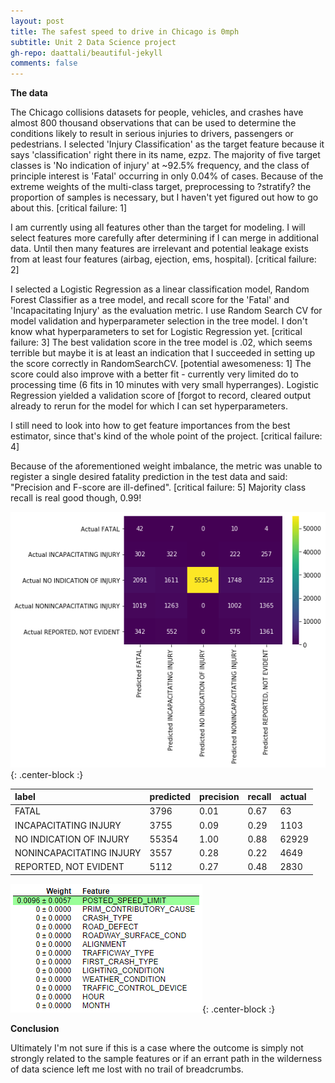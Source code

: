 ```yaml
---
layout: post
title: The safest speed to drive in Chicago is 0mph
subtitle: Unit 2 Data Science project
gh-repo: daattali/beautiful-jekyll 
comments: false
---
```


**The data**

The Chicago collisions datasets for people, vehicles, and crashes have almost 800 thousand observations that can be used to determine the conditions likely to result in serious injuries to drivers, passengers or pedestrians.  I selected 'Injury Classification' as the target feature because it says 'classification' right there in its name, ezpz.  The majority of five target classes is 'No indication of injury' at ~92.5% frequency, and the class of principle interest is 'Fatal' occurring in only 0.04% of cases.  Because of the extreme weights of the multi-class target, preprocessing to ?stratify? the proportion of samples is necessary, but I haven't yet figured out how to go about this.  [critical failure: 1]

I am currently using all features other than the target for modeling.  I will select features more carefully after determining if I can merge in additional data.  Until then many features are irrelevant and potential leakage exists from at least four features (airbag, ejection, ems, hospital). [critical failure: 2]

I selected a Logistic Regression as a linear classification model, Random Forest Classifier as a tree model, and recall score for the 'Fatal' and 'Incapacitating Injury' as the evaluation metric.  I use Random Search CV for model validation and hyperparameter selection in the tree model.  I don't know what hyperparameters to set for Logistic Regression yet.  [critical failure: 3]  The best validation score in the tree model is .02, which seems terrible but maybe it is at least an indication that I succeeded in setting up the score correctly in RandomSearchCV.  [potential awesomeness: 1]  The score could also improve with a better fit - currently very limited do to processing time (6 fits in 10 minutes with very small hyperranges).  Logistic Regression yielded a validation score of [forgot to record, cleared output already to rerun for the model for which I can set hyperparameters.

I still need to look into how to get feature importances from the best estimator, since that's kind of the whole point of the project. [critical failure: 4]

Because of the aforementioned weight imbalance, the metric was unable to register a single desired fatality prediction in the test data and said: "Precision and F-score are ill-defined".  [critical failure: 5]  Majority class recall is real good though, 0.99!

![confusion](https://github.com/johnwesleyharding/johnwesleyharding.github.io/raw/master/img/image.png){: .center-block :}

| label | predicted | precision | recall | actual |
| :------ |:--- | :--- | :--- | :--- |
| FATAL | 3796 | 0.01 | 0.67 | 63 |
| INCAPACITATING INJURY | 3755 | 0.09 | 0.29 | 1103 |
| NO INDICATION OF INJURY | 55354 | 1.00 | 0.88 | 62929 |
| NONINCAPACITATING INJURY | 3557 | 0.28 | 0.22 | 4649 |
| REPORTED, NOT EVIDENT | 5112 | 0.27 | 0.48 | 2830 |

![confusion](https://github.com/johnwesleyharding/johnwesleyharding.github.io/raw/master/img/crashpermutation.png){: .center-block :}

**Conclusion**

Ultimately I'm not sure if this is a case where the outcome is simply not strongly related to the sample features or if an errant path in the wilderness of data science left me lost with no trail of breadcrumbs.
